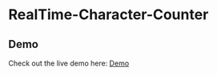 # RealTime-Character-Counter

## Demo

Check out the live demo here: [Demo](https://qaiserejaz.github.io/Real-Time-Character-Counter/) 

